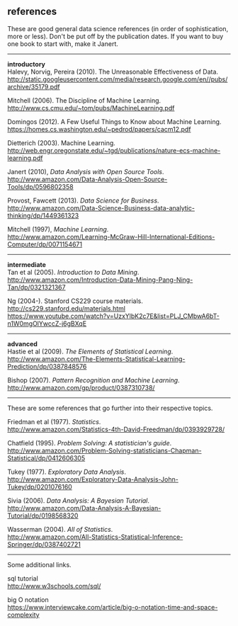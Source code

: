 ## references
These are good general data science references (in order of sophistication, more or less). Don't be put
off by the publication dates. If you want to buy one book to start with, make it Janert.

---
**introductory**  
Halevy, Norvig, Pereira (2010). The Unreasonable Effectiveness of Data.  
http://static.googleusercontent.com/media/research.google.com/en//pubs/archive/35179.pdf

Mitchell (2006). The Discipline of Machine Learning.  
http://www.cs.cmu.edu/~tom/pubs/MachineLearning.pdf

Domingos (2012). A Few Useful Things to Know about Machine Learning.  
https://homes.cs.washington.edu/~pedrod/papers/cacm12.pdf

Dietterich (2003). Machine Learning.  
http://web.engr.oregonstate.edu/~tgd/publications/nature-ecs-machine-learning.pdf

Janert (2010), *Data Analysis with Open Source Tools*.  
http://www.amazon.com/Data-Analysis-Open-Source-Tools/dp/0596802358

Provost, Fawcett (2013). *Data Science for Business*.  
http://www.amazon.com/Data-Science-Business-data-analytic-thinking/dp/1449361323

Mitchell (1997), *Machine Learning*.  
http://www.amazon.com/Learning-McGraw-Hill-International-Editions-Computer/dp/0071154671

---
**intermediate**  
Tan et al (2005). *Introduction to Data Mining*.  
http://www.amazon.com/Introduction-Data-Mining-Pang-Ning-Tan/dp/0321321367

Ng (2004-). Stanford CS229 course materials.  
http://cs229.stanford.edu/materials.html  
https://www.youtube.com/watch?v=UzxYlbK2c7E&list=PLJ_CMbwA6bT-n1W0mgOlYwccZ-j6gBXqE

---
**advanced**  
Hastie et al (2009). *The Elements of Statistical Learning*.  
http://www.amazon.com/The-Elements-Statistical-Learning-Prediction/dp/0387848576

Bishop (2007). *Pattern Recognition and Machine Learning*.  
http://www.amazon.com/gp/product/0387310738/

---
These are some references that go further into their respective topics.  

Friedman et al (1977). *Statistics*.  
http://www.amazon.com/Statistics-4th-David-Freedman/dp/0393929728/

Chatfield (1995). *Problem Solving: A statistician's guide*.  
http://www.amazon.com/Problem-Solving-statisticians-Chapman-Statistical/dp/0412606305

Tukey (1977). *Exploratory Data Analysis*.  
http://www.amazon.com/Exploratory-Data-Analysis-John-Tukey/dp/0201076160

Sivia (2006). *Data Analysis: A Bayesian Tutorial*.  
http://www.amazon.com/Data-Analysis-A-Bayesian-Tutorial/dp/0198568320

Wasserman (2004). *All of Statistics*.  
http://www.amazon.com/All-Statistics-Statistical-Inference-Springer/dp/0387402721

---
Some additional links.

sql tutorial  
http://www.w3schools.com/sql/

big O notation  
https://www.interviewcake.com/article/big-o-notation-time-and-space-complexity

